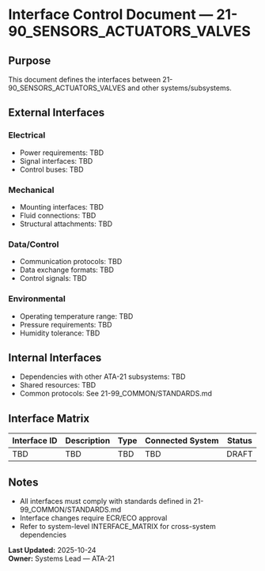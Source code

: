 # Interface Control Document — 21-90_SENSORS_ACTUATORS_VALVES

## Purpose
This document defines the interfaces between 21-90_SENSORS_ACTUATORS_VALVES and other systems/subsystems.

## External Interfaces

### Electrical
- Power requirements: TBD
- Signal interfaces: TBD
- Control buses: TBD

### Mechanical
- Mounting interfaces: TBD
- Fluid connections: TBD
- Structural attachments: TBD

### Data/Control
- Communication protocols: TBD
- Data exchange formats: TBD
- Control signals: TBD

### Environmental
- Operating temperature range: TBD
- Pressure requirements: TBD
- Humidity tolerance: TBD

## Internal Interfaces
- Dependencies with other ATA-21 subsystems: TBD
- Shared resources: TBD
- Common protocols: See 21-99_COMMON/STANDARDS.md

## Interface Matrix

| Interface ID | Description | Type | Connected System | Status |
|--------------|-------------|------|------------------|--------|
| TBD | TBD | TBD | TBD | DRAFT |

## Notes
- All interfaces must comply with standards defined in 21-99_COMMON/STANDARDS.md
- Interface changes require ECR/ECO approval
- Refer to system-level INTERFACE_MATRIX for cross-system dependencies

**Last Updated:** 2025-10-24  
**Owner:** Systems Lead — ATA-21
